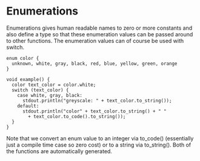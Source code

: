 # Enumerations

Enumerations gives human readable names to zero or more constants and
also define a type so that these enumeration values can be passed
around to other functions. The enumeration values can of course be
used with switch.

```
enum color {
  unknown, white, gray, black, red, blue, yellow, green, orange
}

void example() {
  color text_color = color.white;
  switch (text_color) {
    case white, gray, black:
      stdout.println("greyscale: " + text_color.to_string());
    default:
      stdout.println("color" + text_color.to_string() + " " 
        + text_color.to_code().to_string());
  }
}
```

Note that we convert an enum value to an integer via to_code()
(essentially just a compile time case so zero cost) or to a string via
to_string(). Both of the functions are automatically generated.
